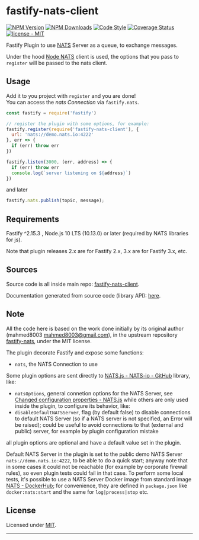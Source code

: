 # fastify-nats-client

  [![NPM Version](https://img.shields.io/npm/v/fastify-nats-client.svg?style=flat)](https://npmjs.org/package/fastify-nats-client/)
  [![NPM Downloads](https://img.shields.io/npm/dm/fastify-nats-client.svg?style=flat)](https://npmjs.org/package/fastify-nats-client/)
  [![Code Style](https://img.shields.io/badge/code%20style-standard-brightgreen.svg?style=flat)](http://standardjs.com/)
  [![Coverage Status](https://coveralls.io/repos/github/smartiniOnGitHub/fastify-nats-client/badge.svg?branch=master)](https://coveralls.io/github/smartiniOnGitHub/fastify-nats-client/?branch=master)
  [![license - MIT](https://img.shields.io/npm/l/fastify-nats-client.svg)](http://opensource.org/licenses/MIT)

Fastify Plugin to use [NATS](http://nats.io) Server as a queue, to exchange messages.

Under the hood [Node NATS](https://github.com/nats-io/node-nats) client is used, the options that you pass to `register` will be passed to the nats client.


## Usage
Add it to you project with `register` and you are done!  
You can access the *nats Connection* via `fastify.nats`.
```js
const fastify = require('fastify')

// register the plugin with some options, for example:
fastify.register(require('fastify-nats-client'), {
  url: 'nats://demo.nats.io:4222'
}, err => {
  if (err) throw err
})

fastify.listen(3000, (err, address) => {
  if (err) throw err
  console.log(`server listening on ${address}`)
})
```

and later
```js
fastify.nats.publish(topic, message);
```


## Requirements

Fastify ^2.15.3 , Node.js 10 LTS (10.13.0) or later 
(required by NATS libraries for js).

Note that plugin releases 2.x are for Fastify 2.x, 3.x are for Fastify 3.x, etc.


## Sources

Source code is all inside main repo:
[fastify-nats-client](https://github.com/smartiniOnGitHub/fastify-nats-client).

Documentation generated from source code (library API):
[here](https://smartiniongithub.github.io/fastify-nats-client/).


## Note

All the code here is based on the work done initially by its original author 
(mahmed8003 <mahmed8003@gmail.com>), in the upstream repository 
[fastify-nats](https://github.com/mahmed8003/fastify-nats), under the MIT license.

The plugin decorate Fastify and expose some functions:
- `nats`, the NATS Connection to use

Some plugin options are sent directly to 
[NATS.js - NATS-io - GitHub](https://github.com/nats-io/node-nats) library, like:
- `natsOptions`, general connetion options for the NATS Server, 
  see [Changed configuration properties - NATS.js](https://github.com/nats-io/nats.js/blob/main/migration.md#changed-configuration-properties)
while others are only used inside the plugin, to configure its behavior, like:
- `disableDefaultNATSServer`, flag (by default false) to disable connections 
  to default NATS Server (so if a NATS server is not specified, 
  an Error will be raised);
  could be useful to avoid connections to that (external and public) server, 
  for example by plugin configuration mistake

all plugin options are optional and have a default value set in the plugin.

Default NATS Server in the plugin is set to the public demo NATS Server 
`nats://demo.nats.io:4222`, to be able to do a quick start; 
anyway note that in some cases it could not be reachable 
(for example by corporate firewall rules), so even plugin tests could fail 
in that case.
To perform some local tests, it's possible to use a NATS Server Docker image from 
standard image [NATS - DockerHub](https://hub.docker.com/_/nats/); 
for convenience, they are defined in `package.json` like `docker:nats:start` 
and the same for `log|process|stop` etc.


## License

Licensed under [MIT](./LICENSE).

----
